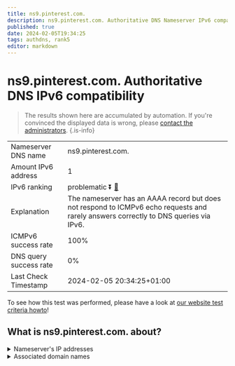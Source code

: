 ```yaml
---
title: ns9.pinterest.com.
description: ns9.pinterest.com. Authoritative DNS Nameserver IPv6 compatibility
published: true
date: 2024-02-05T19:34:25
tags: authdns, rank5
editor: markdown
---
```


# ns9.pinterest.com. Authoritative DNS IPv6 compatibility

> The results shown here are accumulated by automation. If you're convinced the displayed data is wrong, please [contact the administrators](/howto/chat). 
{.is-info}




|   |   |
| - | - |
| Nameserver DNS name | ns9.pinterest.com.
| Amount IPv6 address | 1
| IPv6 ranking | problematic :arrow_double_down: [🔗](/howto/ranking) |
| Explanation | The nameserver has an AAAA record but does not respond to ICMPv6 echo requests and rarely answers correctly to DNS queries via IPv6. |
| ICMPv6 success rate | 100%|
| DNS query success rate | 0% |
| Last Check Timestamp | 2024-02-05 20:34:25+01:00 |

To see how this test was performed, please have a look at [our website test criteria howto](/howto/testcriteria/authdns)!


## What is ns9.pinterest.com. about?




<details>
<summary>Nameserver's IP addresses</summary>

2400:cb00:2049:1::a29f:1fa

</details>



<details>
<summary>Associated domain names</summary>

www.pinterest.com

</details>
